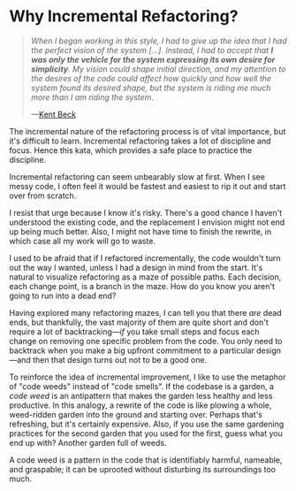 # Why Incremental Refactoring?

> *When I began working in this style, I had to give up the idea that I had the perfect vision of the system [...]. Instead, I had to accept that **I was only the vehicle for the system expressing its own desire for simplicity**. My vision could shape initial direction, and my attention to the desires of the code could affect how quickly and how well the system found its desired shape, but the system is riding me much more than I am riding the system.*
>
> —[Kent Beck](http://wiki.c2.com/?OnceAndOnlyOnce)

The incremental nature of the refactoring process is of
vital importance, but it's difficult to learn. Incremental
refactoring takes a lot of discipline and focus. Hence
this kata, which provides a safe place to practice the
discipline.

Incremental refactoring can seem unbearably slow at first.
When I see messy code, I often feel it would be fastest and
easiest to rip it out and start over from scratch.

I resist that urge because I know it's risky. There's a
good chance I haven't understood the existing code, and the
replacement I envision might not end up being much better.
Also, I might not have time to finish the rewrite, in which
case all my work will go to waste.

I used to be afraid that if I refactored incrementally, the
code wouldn't turn out the way I wanted, unless I had a
design in mind from the start. It's natural to visualize
refactoring as a maze of possible paths. Each decision, each
change point, is a branch in the maze. How do you know you
aren't going to run into a dead end?

Having explored many refactoring mazes, I can tell you that
there *are* dead ends, but thankfully, the vast majority of
them are quite short and don't require a lot of
backtracking—*if* you take small steps and focus each change
on removing one specific problem from the code. You only
need to backtrack when you make a big upfront commitment to
a particular design—and then that design turns out not to be
a good one.

To reinforce the idea of incremental improvement, I like to
use the metaphor of "code weeds" instead of "code smells".
If the codebase is a garden, a *code weed* is an antipattern
that makes the garden less healthy and less productive. In
this analogy, a rewrite of the code is like plowing a
whole, weed-ridden garden into the ground and starting over.
Perhaps that's refreshing, but it's certainly expensive.
Also, if you use the same gardening practices for the second
garden that you used for the first, guess what you end up
with? Another garden full of weeds.

A code weed is a pattern in the code that is identifiably
harmful, nameable, and graspable; it can be uprooted without
disturbing its surroundings too much.
